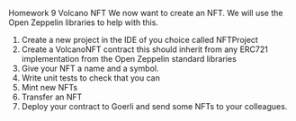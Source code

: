 Homework 9
Volcano NFT
We now want to create an NFT.
We will use the Open Zeppelin libraries to help with this.
1. Create a new project in the IDE of you choice called NFTProject
2. Create a VolcanoNFT contract this should inherit from any ERC721 implementation
from the Open Zeppelin standard libraries
3. Give your NFT a name and a symbol.
4. Write unit tests to check that you can
1. Mint new NFTs
2. Transfer an NFT
5. Deploy your contract to Goerli and send some NFTs to your colleagues.
